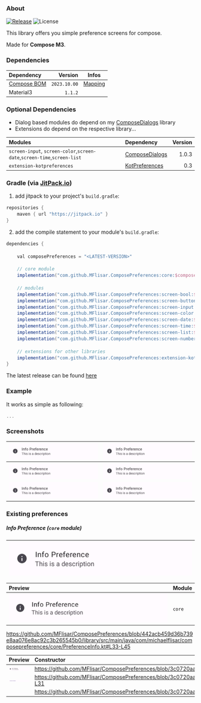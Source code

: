 ### About

[![Release](https://jitpack.io/v/MFlisar/ComposePreferences.svg)](https://jitpack.io/#MFlisar/ComposePreferences)
![License](https://img.shields.io/github/license/MFlisar/ComposePreferences)

This library offers you simple preference screens for compose.

Made for **Compose M3**.

### Dependencies

| Dependency | Version | Infos |
|:-|-:|:-:|
| [Compose BOM](https://developer.android.com/jetpack/compose/bom/bom) | `2023.10.00` | [Mapping](https://developer.android.com/jetpack/compose/bom/bom-mapping) |
| Material3 | `1.1.2` | |

### Optional Dependencies

* Dialog based modules do depend on my [ComposeDialogs](https://github.com/MFlisar/ComposeDialogs) library
* Extensions do depend on the respective library...

| Modules | Dependency | Version |
|:-|:-|-:|
| `screen-input`, `screen-color`,`screen-date`,`screen-time`,`screen-list` | [ComposeDialogs](https://github.com/MFlisar/ComposeDialogs) | 1.0.3 |
| `extension-kotpreferences` | [KotPreferences](https://github.com/MFlisar/KotPreferences) | 0.3 |

### Gradle (via [JitPack.io](https://jitpack.io/))

1. add jitpack to your project's `build.gradle`:

```groovy
repositories {
    maven { url "https://jitpack.io" }
}
```

2. add the compile statement to your module's `build.gradle`:

```groovy
dependencies {

    val composePreferences = "<LATEST-VERSION>"

    // core module
    implementation("com.github.MFlisar.ComposePreferences:core:$composePreferences")
  
    // modules
    implementation("com.github.MFlisar.ComposePreferences:screen-bool:$composePreferences")
    implementation("com.github.MFlisar.ComposePreferences:screen-button:$composePreferences")
    implementation("com.github.MFlisar.ComposePreferences:screen-input:$composePreferences")
    implementation("com.github.MFlisar.ComposePreferences:screen-color:$composePreferences")
    implementation("com.github.MFlisar.ComposePreferences:screen-date:$composePreferences")
    implementation("com.github.MFlisar.ComposePreferences:screen-time:$composePreferences")
    implementation("com.github.MFlisar.ComposePreferences:screen-list:$composePreferences")
    implementation("com.github.MFlisar.ComposePreferences:screen-number:$composePreferences")
    
    // extensions for other libraries
    implementation("com.github.MFlisar.ComposePreferences:extension-kotpreferences:$composePreferences")
}
```

The latest release can be found [here](https://github.com/MFlisar/ComposePreferences/releases/latest)

### Example

It works as simple as following:

```kotlin
...
```

### Screenshots

| [![Demo](screenshots/previews/info1.jpg?raw=true)](https://github.com/MFlisar/ComposePreferences#existing-preferences) | ![Demo](screenshots/previews/info1.jpg?raw=true "Preview") |
|:-:|:-:|
| ![Demo](screenshots/previews/info1.jpg?raw=true "Preview") | ![Demo](screenshots/previews/info1.jpg?raw=true "Preview") |
| ![Demo](screenshots/previews/info1.jpg?raw=true "Preview") | ![Demo](screenshots/previews/info1.jpg?raw=true "Preview") |

### Existing preferences

##### Info Preference (`core` module)

| ![Demo](screenshots/previews/info1.jpg?raw=true "Preview") |
|-|

| Preview | Module |
| :- | :- |
| ![Demo](screenshots/previews/info1.jpg?raw=true "Preview") | `core` |


https://github.com/MFlisar/ComposePreferences/blob/442acb459d36b739e8aa076e8ac92c3b265545b0/library/src/main/java/com/michaelflisar/composepreferences/core/PreferenceInfo.kt#L33-L45

| Preview | Constructor | Module |
| :- | :- | :- |
| ![Demo](screenshots/previews/info1.jpg?raw=true "Preview") | https://github.com/MFlisar/ComposePreferences/blob/3c0720aace8cf4bcc355d7dda2d2585c5ff31d1a/library/src/main/java/com/michaelflisar/composepreferences/core/PreferenceInfo.kt#L22-L34 | `core` |
| ![Demo](screenshots/previews/header1.jpg?raw=true "Preview") | https://github.com/MFlisar/ComposePreferences/blob/3c0720aace8cf4bcc355d7dda2d2585c5ff31d1a/library/src/main/java/com/michaelflisar/composepreferences/core/PreferenceSectionHeader.kt#L22-L31 | `core` |
| ![Demo](screenshots/previews/divider1.jpg?raw=true "Preview") | https://github.com/MFlisar/ComposePreferences/blob/3c0720aace8cf4bcc355d7dda2d2585c5ff31d1a/library/src/main/java/com/michaelflisar/composepreferences/core/PreferenceDivider.kt#L12-L17 | `core` |
